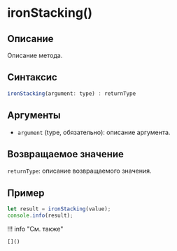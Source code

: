 # ironStacking()

## Описание
Описание метода.

## Синтаксис
```javascript
ironStacking(argument: type) : returnType
```

## Аргументы
- `argument` (type, обязательно): описание аргумента.

## Возвращаемое значение
`returnType`: описание возвращаемого значения.

## Пример
```javascript linenums="1"
let result = ironStacking(value);
console.info(result);
```

!!! info "См. также"

    []()

